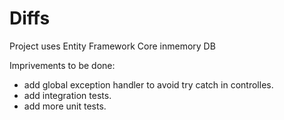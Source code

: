 # Diffs

Project uses Entity Framework Core inmemory DB

Imprivements to be done:
- add global exception handler to avoid try catch in controlles.
- add integration tests.
- add more unit tests.